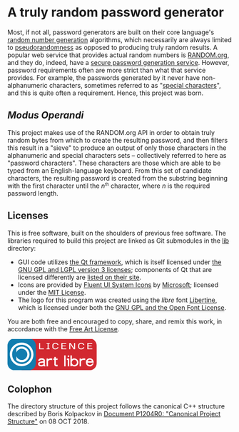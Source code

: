 # A truly random password generator

Most, if not all, password generators are built on their core language's [random number generation](https://en.wikipedia.org/wiki/Pseudorandom_number_generator) algorithms, which necessarily are always limited to [pseudorandomness](https://en.wikipedia.org/wiki/Pseudorandomness) as opposed to producing truly random results. A popular web service that provides actual random numbers is [RANDOM.org](https://www.random.org/), and they do, indeed, have a [secure password generation service](https://www.random.org/passwords/). However, password requirements often are more strict than what that service provides. For example, the passwords generated by it never have non-alphanumeric characters, sometimes referred to as "[special characters](https://owasp.org/www-community/password-special-characters)", and this is quite often a requirement. Hence, this project was born.

## _Modus Operandi_

This project makes use of the RANDOM.org API in order to obtain truly random bytes from which to create the resulting password, and then filters this result in a "sieve" to produce an output of only those characters in the alphanumeric and special characters sets &ndash; collectively referred to here as "password characters". These characters are those which are able to be typed from an English-language keyboard. From this set of candidate characters, the resulting password is created from the substring beginning with the first character until the _n_<small><sup>th</sup></small> character, where _n_ is the required password length.

## Licenses

This is free software, built on the shoulders of previous free software. The libraries required to build this project are linked as Git submodules in the [lib](password-generator/lib) directory:

* GUI code utilizes [the Qt framework](https://www.qt.io/), which is itself licensed under [the GNU GPL and LGPL version 3 licenses](https://www.qt.io/licensing/); components of Qt that are licensed differently are [listed on their site](https://doc.qt.io/qt-6/licenses-used-in-qt.html).
* Icons are provided by [Fluent UI System Icons](https://github.com/microsoft/fluentui-system-icons) by [Microsoft](https://github.com/microsoft); licensed under the [MIT License](https://github.com/microsoft/fluentui-system-icons/blob/master/LICENSE).
* The logo for this program was created using the *libre* font [Libertine](https://libertine-fonts.org/), which is licensed under both the [GNU GPL and the Open Font License](http://libertine-fonts.org/libre/).

You are both free and encouraged to copy, share, and remix this work, in accordance with the [Free Art License](LICENSE.md).

<svg xmlns="http://www.w3.org/2000/svg" width="200" height="71">
    <g transform="matrix(0.54494978,0,0,0.54494978,0,-0.97329336)" id="g3015">
        <g transform="translate(0.0032973,-7.0122e-4)" id="g4">
            <rect width="330" height="130" rx="27.857" ry="29.285999" x="37.002998" y="0.00070122001" id="rect6" style="color:#000000;fill:#d22830"></rect>
            <rect width="116.79" height="130" rx="27.857" ry="29.285999" x="-0.0032973001" y="0.0026499999" id="rect8" style="color:#000000;fill:#127daf"></rect>
        </g>
        <g transform="translate(0.0032973,-7.0122e-4)" id="g10">
            <path d="m 58.406,16.5 c -26.732,0 -48.5,21.767 -48.5,48.5 0,26.733 21.768,48.5 48.5,48.5 26.732,0 48.5,-21.767 48.5,-48.5 0,-26.733 -21.768,-48.5 -48.5,-48.5 z m 0,9 c 21.869,0 39.5,17.631 39.5,39.5 0,21.869 -17.631,39.5 -39.5,39.5 -21.869,0 -39.5,-17.631 -39.5,-39.5 0,-21.869 17.631,-39.5 39.5,-39.5 z m 0,7.3125 c -8.4218,0 -16.09,3.2687 -21.844,8.5938 v 15.688 c 3.221,-8.94 11.758,-15.282 21.844,-15.282 12.866,0 23.188,10.321 23.188,23.188 0,12.867 -10.321,23.188 -23.188,23.188 -10.086,0 -18.623,-6.3419 -21.844,-15.281 v 15.688 c 5.7537,5.3251 13.422,8.5938 21.844,8.5938 17.73,0 32.188,-14.457 32.188,-32.188 0,-17.73 -14.457,-32.188 -32.188,-32.188 z" id="path12" style="text-indent:0;text-transform:none;block-progression:tb;color:#000000;fill:#ffffff"></path>
        </g>
        <g transform="translate(-402.91,-37.192)" id="g14">
            <path d="m 251,69.031 c -1.8841,0 -3.4062,1.478 -3.4062,3.3125 0,1.8345 1.5222,3.3125 3.4062,3.3125 1.8841,0 3.4375,-1.478 3.4375,-3.3125 0,-1.8345 -1.5534,-3.3125 -3.4375,-3.3125 z m -17.594,0.0625 v 45 h 5.75 v -45 h -5.75 z m 25.594,0 -0.1875,44.812 6.0312,-0.0937 v -2.7812 c 0,0 4.9331,4.0238 11.781,3.375 6.8482,-0.64879 15.028,-5.1424 15.156,-16.438 0.12865,-11.295 -9.8317,-16.327 -16.906,-16.438 -7.0746,-0.11069 -9.9375,3.5625 -9.9375,3.5625 l 0.1,-15.918 -6.03,-0.094 z m -66.156,6.5625 v 6.2812 h -4.2188 v 5.5625 h 4.2188 v 20.938 c 0.66462,2.7105 3.3645,5.358 6.1875,5.6562 h 7.2812 v -6.125 h -5.8438 c -0.79257,-0.0857 -1.2927,-0.45017 -1.625,-1.25 v -19.219 h 7.4688 v -5.5625 h -7.4688 l -0.0937,-6.2812 h -5.9062 z m -52.53,5.032 c -11.454,0.002 -13.846,8.6116 -14.531,10.5 5.1951,0.8111 1.1468,0.1597 5.8438,0.90625 7.7492,-9.9816 16.562,-1.875 16.562,-1.875 v 3.5 c 0,0 -22.509,-1.2119 -22.406,11.375 2.4043,15 22.299,7.82 23.5,7.0938 2.2166,2.3843 5.9375,2.25 5.9375,2.25 v -5.6562 c -0.52641,-0.10881 -0.87935,-0.0833 -1.4375,-0.90625 v -19.906 c 0,0 -2.0147,-7.283 -13.469,-7.2812 z m 198.22,0.1875 c -9.4205,0.42073 -15.919,8.7725 -15.969,16.594 -0.0494,7.8213 4.4946,15.206 14.219,16.875 12.013,2.2979 18.188,-12.125 18.188,-12.125 h -5.6562 c 0,0 -3.7084,7.3138 -11.781,6.2812 -8.0728,-1.0326 -8.5938,-9.4062 -8.5938,-9.4062 h 26.031 c 0.0465,-3.0912 -2.0105,-17.667 -16.438,-18.219 z m -161.38,0.875 c -1.1291,0.0224 -2.2557,0.06802 -3.25,0.1875 -3.9771,0.47792 -7.0938,3.4062 -7.0938,3.4062 v -3.5 l -6.0312,0.09375 v 32.25 h 6.0312 v -18.812 c -0.0161,-1.6616 1.5324,-6.2329 8.1562,-7.125 6.6239,-0.89206 8.9688,0.875 8.9688,0.875 v -7.1875 c 0,0 -3.394,-0.25471 -6.7812,-0.1875 z m 136,0 c -1.1291,0.0224 -2.2557,0.06802 -3.25,0.1875 -3.9771,0.47792 -7.0938,3.4062 -7.0938,3.4062 v -3.5 l -6.0312,0.09375 v 32.25 h 6.0312 v -18.812 c -0.0161,-1.6616 1.5324,-6.2329 8.1562,-7.125 6.6239,-0.89206 8.9688,0.875 8.9688,0.875 v -7.1875 c 0,0 -3.394,-0.25471 -6.7812,-0.1875 z m -68.781,0.1875 v 5.6562 h 3.9375 v 26.5 h 5.75 v -32.062 l -9.6875,-0.09375 z m 94.438,4.9062 c 6.7026,0.04638 9.25,6.6875 9.25,6.6875 h -18.312 c 0,0 2.3599,-6.7339 9.0625,-6.6875 z m -63.562,0.125 c 5.5762,-0.0319 10.752,4.9914 10.688,10.875 -0.0644,5.8836 -4.8675,11.175 -10.594,11.312 -5.7263,0.13721 -10.614,-4.7845 -10.594,-11.219 0.0201,-6.4343 4.9238,-10.937 10.5,-10.969 z m -129.75,12.469 c 1.607,-0.03388 2.6875,0 2.6875,0 v 6.375 c 0,0 -13.972,7.5556 -16.312,-0.71875 -0.76249,-4.765 8.8039,-5.5546 13.625,-5.6562 z" transform="translate(402.91,37.192)" id="path16" style="fill:#ffffff"></path>
        </g>
        <g transform="translate(0.0032973,-7.0122e-4)" id="g18" style="fill:#ffffff">
            <path d="m 130.04,18.393 h 4.3025 v 22.518 h 15.484 v 2.8935 h -19.787 v -25.412" id="path20"></path>
            <path d="m 173.78,18.719 v 2.97 h -4.571 v 19.026 h 4.571 v 3.09 h -13.221 v -3.09 h 4.582 L 165.12,21.689 h -4.561 v -2.97" id="path22"></path>
            <path d="m 184.7,25.266 c 2.1681,-3.871 5.0128,-7.2585 12.883,-7.3167 7.8701,-0.0582 11.236,4.6979 12.613,8.3936 h -4.399 c -1.9302,-2.798 -4.1746,-5.1018 -8.394,-5.1168 -4.2194,-0.015 -6.8628,2.1248 -8.483,5.0274 v 9.8752 c 1.6684,2.8488 4.1439,4.9376 8.483,4.9376 4.3391,0 6.5686,-2.1546 8.394,-5.1172 h 4.399 c -2.9476,5.3117 -5.6704,8.2892 -12.613,8.3491 -6.9426,0.0598 -10.684,-3.5197 -12.883,-7.3615 z" id="path24"></path>
            <path d="m 221.82,18.393 h 20.107 v 2.8935 h -15.804 v 7.5231 h 13.144 v 2.8935 h -13.144 v 9.2084 h 16.188 v 2.8935 h -20.49 V 18.393" id="path26"></path>
            <path d="m 254.13,18.393 h 5.7934 l 14.101,21.258 V 18.393 h 4.1747 v 25.412 h -5.7934 L 258.3047,22.547 V 43.805 H 254.13 V 18.393" id="path28"></path>
            <path d="m 291,25.266 c 2.1681,-3.871 5.0128,-7.2585 12.883,-7.3167 7.8701,-0.0582 11.236,4.6979 12.613,8.3936 h -4.399 c -1.9302,-2.798 -4.1746,-5.1018 -8.394,-5.1168 -4.2194,-0.015 -6.8628,2.1248 -8.483,5.0274 v 9.8752 c 1.6684,2.8488 4.1439,4.9376 8.483,4.9376 4.3391,0 6.5686,-2.1546 8.394,-5.1172 h 4.399 c -2.9476,5.3117 -5.6704,8.2892 -12.613,8.3491 C 296.9404,44.358 293.199,40.7785 291,36.9367 z" id="path30"></path>
            <path d="m 328.69,18.393 h 20.107 v 2.8935 h -15.804 v 7.5231 h 13.144 v 2.8935 h -13.144 v 9.2084 h 16.188 v 2.8935 h -20.49 V 18.393" id="path32"></path>
        </g>
    </g>
</svg>

## Colophon

The directory structure of this project follows the canonical C++ structure described by Boris Kolpackov in [Document P1204R0: "Canonical Project Structure"](http://www.open-std.org/jtc1/sc22/wg21/docs/papers/2018/p1204r0.html) on 08 OCT 2018.
